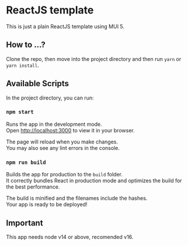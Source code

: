 # ReactJS template

This is just a plain ReactJS template using MUI 5.

## How to ...?

Clone the repo, then move into the project directory and then run `yarn` or `yarn install`.

## Available Scripts

In the project directory, you can run:

### `npm start`

Runs the app in the development mode.\
Open [http://localhost:3000](http://localhost:3000) to view it in your browser.

The page will reload when you make changes.\
You may also see any lint errors in the console.

### `npm run build`

Builds the app for production to the `build` folder.\
It correctly bundles React in production mode and optimizes the build for the best performance.

The build is minified and the filenames include the hashes.\
Your app is ready to be deployed!
## Important

This app needs node v14 or above, recomended v16.

